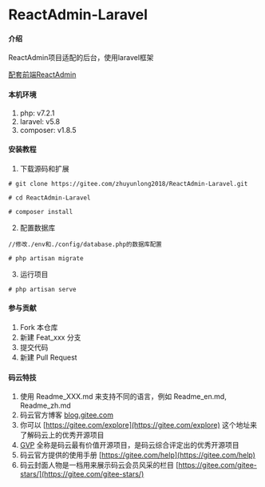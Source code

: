 # ReactAdmin-Laravel

#### 介绍
ReactAdmin项目适配的后台，使用laravel框架

[配套前端ReactAdmin](https://gitee.com/zhuyunlong2018/ReactAdmin)



#### 本机环境

1. php: v7.2.1
2. laravel: v5.8
3. composer: v1.8.5

#### 安装教程
1. 下载源码和扩展
```shell
# git clone https://gitee.com/zhuyunlong2018/ReactAdmin-Laravel.git

# cd ReactAdmin-Laravel

# composer install
```
2. 配置数据库
```shell
//修改./env和./config/database.php的数据库配置

# php artisan migrate
```

3. 运行项目

```shell
# php artisan serve
```

#### 参与贡献

1. Fork 本仓库
2. 新建 Feat_xxx 分支
3. 提交代码
4. 新建 Pull Request


#### 码云特技

1. 使用 Readme\_XXX.md 来支持不同的语言，例如 Readme\_en.md, Readme\_zh.md
2. 码云官方博客 [blog.gitee.com](https://blog.gitee.com)
3. 你可以 [https://gitee.com/explore](https://gitee.com/explore) 这个地址来了解码云上的优秀开源项目
4. [GVP](https://gitee.com/gvp) 全称是码云最有价值开源项目，是码云综合评定出的优秀开源项目
5. 码云官方提供的使用手册 [https://gitee.com/help](https://gitee.com/help)
6. 码云封面人物是一档用来展示码云会员风采的栏目 [https://gitee.com/gitee-stars/](https://gitee.com/gitee-stars/)